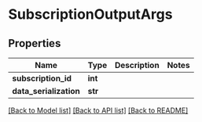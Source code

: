 # SubscriptionOutputArgs

## Properties
Name | Type | Description | Notes
------------ | ------------- | ------------- | -------------
**subscription_id** | **int** |  | 
**data_serialization** | **str** |  | 

[[Back to Model list]](../README.md#documentation-for-models) [[Back to API list]](../README.md#documentation-for-api-endpoints) [[Back to README]](../README.md)



